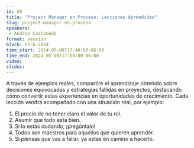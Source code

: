 ```yaml
---
id: b9
title: "Project Manager en Proceso: Lecciones Aprendidas"
slug: project-manager-en-proceso
speakers:
 - Andrea Castaneda
format: session
block: h1-b-2024
time_start: 2024-05-08T17:40:00-06:00
time_end: 2024-05-08T17:50:00-06:00
video:
slides:
---
```


A través de ejemplos reales, compartiré el aprendizaje obtenido sobre decisiones equivocadas y estrategias fallidas en proyectos, destacando cómo convertir estas experiencias en oportunidades de crecimiento.
Cada lección vendrá acompañado con una situación real, por ejemplo:

1. El precio de no tener claro el valor de tu rol.
2. Asumir que todo esta bien.
3. Si lo estás dudando, ¡pregúntalo!
4. Todos son maestros para aquellos que quieren aprender.
5. Si piensas que vas a fallar, ya estás en camino a hacerlo.
